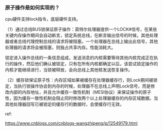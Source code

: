 ### 原子操作是如何实现的？

cpu硬件支持lock指令，底层硬件支持。

（1）通过总线BUS锁保证原子操作：英特尔处理器提供一个LOCK#信号，在某些关键内存操作期间会自动断言，锁定系统总线，在断言输出信号的时候，其他处理器或者总线代理控制总线的请求将被阻塞。一个处理器在总线上输出此信号，其他处理器的请求将会被阻塞，则独占共享内存。性能消耗大。

锁定进入操作总线的一条信息组成，发送消息的内核需要等待其他内核完成正在执行的操作，然后他们确认被锁定，只有在所有内核都确定以后，该尝试锁定操作的内核才能继续进行，当锁被释放，会向总线上其他核发送恢复操作。

（2）缓存锁保证原子性：内存区域如果被缓存在处理器缓存行，则Lock期间被锁定，当执行锁操作协会到内存的时候，处理器不在总线上声明Lock信号，而是修改内部的内存地址，并且允许缓存一致性机制（MESI协议）来保证操作的原子性，因为缓存一致性机制会阻止同时修改两个以上处理器缓存的内存区域数据。当其他处理器回写已被锁定的缓存行的数据时，会使缓存行无效。





ref:

https://www.cnblogs.com/cnblogs-wangzhipeng/p/12549179.html